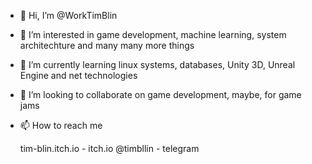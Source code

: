 - 👋 Hi, I’m @WorkTimBlin
- 👀 I’m interested in game development, machine learning, system architechture and many many more things
- 🌱 I’m currently learning linux systems, databases, Unity 3D, Unreal Engine and net technologies
- 💞️ I’m looking to collaborate on game development, maybe, for game jams
- 📫 How to reach me 

  tim-blin.itch.io - itch.io
  @timbllin - telegram

<!---
WorkTimBlin/WorkTimBlin is a ✨ special ✨ repository because its `README.md` (this file) appears on your GitHub profile.
You can click the Preview link to take a look at your changes.
--->
